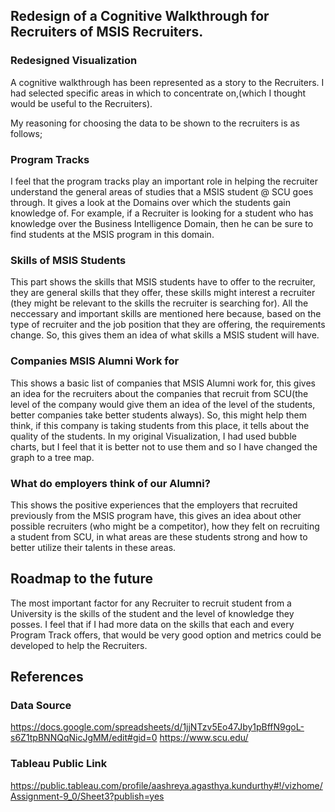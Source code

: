 

## Redesign of a Cognitive Walkthrough for Recruiters of MSIS Recruiters.
### Redesigned Visualization

A cognitive walkthrough has been represented as a story to the Recruiters. I had selected specific areas in which to concentrate on,(which I thought would be useful to the Recruiters).

My reasoning for choosing the data to be shown to the recruiters is as follows;

### Program Tracks
I feel that the program tracks play an important role in helping the recruiter understand the general areas of studies that a MSIS student @ SCU goes through. It gives a look at the Domains over which the students gain knowledge of. For example, if a Recruiter is looking for a student who has knowledge over the Business Intelligence Domain, then he can be sure to find students at the MSIS program in this domain.

### Skills of MSIS Students
This part shows the skills that MSIS students have to offer to the recruiter, they are general skills that they offer, these skills might interest a recruiter (they might be relevant to the skills the recruiter is searching for). All the neccessary and important skills are mentioned here because, based on the type of recruiter and the job position that they are offering, the requirements change. So, this gives them an idea of what skills a MSIS student will have.

### Companies MSIS Alumni Work for
This shows a basic list of companies that MSIS Alumni work for, this gives an idea for the recruiters about the companies that recruit from SCU(the level of the company would give them an idea of the level of the students, better companies take better students always). So, this might help them think, if this company is taking students from this place, it tells about the quality of the students. In my original Visualization, I had used bubble charts, but I feel that it is better not to use them and so I have changed the graph to a tree map.

### What do employers think of our Alumni?
This shows the positive experiences that the employers that recruited previously from the MSIS program have, this gives an idea about other possible recruiters (who might be a competitor), how they felt on recruiting a student from SCU, in what areas are these students strong and how to better utilize their talents in these areas.

## Roadmap to the future
The most important factor for any Recruiter to recruit student from a University is the skills of the student and the level of knowledge they posses. I feel that if I had more data on the skills that each and every Program Track offers, that would be very good option and metrics could be developed to help the Recruiters. 

## References
### Data Source
https://docs.google.com/spreadsheets/d/1jjNTzv5Eo47Jby1pBffN9goL-s6Z1tpBNNQqNicJgMM/edit#gid=0
https://www.scu.edu/

### Tableau Public Link
https://public.tableau.com/profile/aashreya.agasthya.kundurthy#!/vizhome/Assignment-9_0/Sheet3?publish=yes

